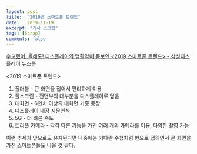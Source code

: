 ```yaml
---
layout: post
title:  "2019년 스마트폰 트렌드"
date:   2019-11-19
excerpt: "기사 스크랩"
tags: [Scrap]
comments: false
---
```


[수고했어, 올해도! 디스플레이의 맹활약이 돋보인 <2019 스마트폰 트렌드> - 삼성디스플레이 뉴스룸](http://news.samsungdisplay.com/20953)

<2019 스마트폰 트렌드>

1. 폴더블 - 큰 화면을 접어서 편리하게 이용
2. 풀스크린 - 전면부의 대부분을 디스플레이로 덮음
3. 대화면 - 6인치 이상의 대화면 기종 등장
4. 디스플레이 내장 지문인식
5. 5G - 더 빠른 속도
6. 트리플 카메라 - 각각 다른 기능을 가진 여러 개의 카메라를 이용, 다양한 촬영 가능

이런 추세가 앞으로도 유지된다면 나중에는 커다란 수첩처럼 반으로 접히면서 큰 화면을 가진 스마트폰들도 나올 것 같다.
